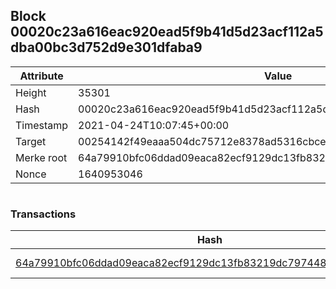 ## Block 00020c23a616eac920ead5f9b41d5d23acf112a5dba00bc3d752d9e301dfaba9

Attribute | Value
--- | ---
Height | 35301
Hash | 00020c23a616eac920ead5f9b41d5d23acf112a5dba00bc3d752d9e301dfaba9
Timestamp | 2021-04-24T10:07:45+00:00
Target | 00254142f49eaaa504dc75712e8378ad5316cbcead634704b3734b6271167cc4
Merke root | 64a79910bfc06ddad09eaca82ecf9129dc13fb83219dc797448cd7a8e6a237fb
Nonce | 1640953046

```

```

### Transactions

Hash | Amount
--- | ---
[64a79910bfc06ddad09eaca82ecf9129dc13fb83219dc797448cd7a8e6a237fb](64a79910bfc06ddad09eaca82ecf9129dc13fb83219dc797448cd7a8e6a237fb.md) | 10.00000000 SKEPTI 

